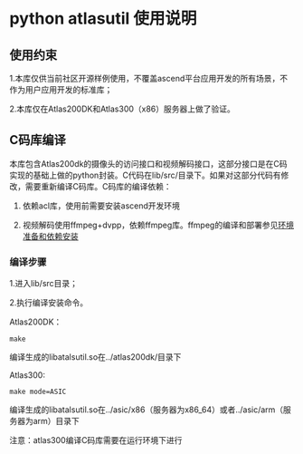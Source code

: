 # python atlasutil 使用说明

## 使用约束

1.本库仅供当前社区开源样例使用，不覆盖ascend平台应用开发的所有场景，不作为用户应用开发的标准库；

2.本库仅在Atlas200DK和Atlas300（x86）服务器上做了验证。

## C码库编译

本库包含Atlas200dk的摄像头的访问接口和视频解码接口，这部分接口是在C码实现的基础上做的python封装。C代码在lib/src/目录下。如果对这部分代码有修改，需要重新编译C码库。C码库的编译依赖：

1. 依赖acl库，使用前需要安装ascend开发环境

2. 视频解码使用ffmpeg+dvpp，依赖ffmpeg库。ffmpeg的编译和部署参见[环境准备和依赖安装](../../../../../cplusplus/environment)

### 编译步骤

1.进入lib/src目录；

2.执行编译安装命令。

Atlas200DK：

```
make 
```

编译生成的libatalsutil.so在../atlas200dk/目录下

Atlas300:

```
make mode=ASIC
```

编译生成的libatalsutil.so在../asic/x86（服务器为x86_64）或者../asic/arm（服务器为arm）目录下

注意：atlas300编译C码库需要在运行环境下进行



